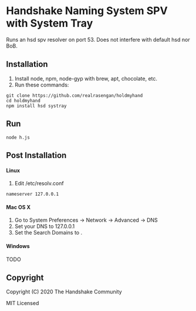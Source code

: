 # Handshake Naming System SPV with System Tray

Runs an hsd spv resolver on port 53.  Does not interfere with default hsd nor BoB.

## Installation
1. Install node, npm, node-gyp with brew, apt, chocolate, etc.
2. Run these commands:
```
git clone https://github.com/realrasengan/holdmyhand
cd holdmyhand
npm install hsd systray
```

## Run
```
node h.js
```

## Post Installation
#### Linux
1. Edit /etc/resolv.conf
```
nameserver 127.0.0.1
```

#### Mac OS X
1. Go to System Preferences -> Network -> Advanced -> DNS
2. Set your DNS to 127.0.0.1
3. Set the Search Domains to .

#### Windows
TODO

## Copyright
Copyright (C) 2020 The Handshake Community

MIT Licensed

